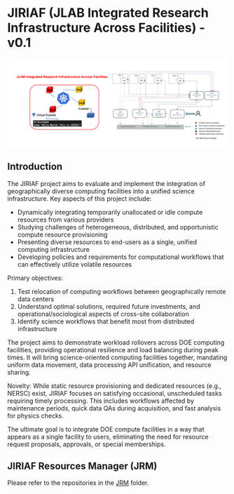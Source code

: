 # JIRIAF (JLAB Integrated Research Infrastructure Across Facilities) - v0.1

![JIRIAF Logo](jiriaf.png)

## Introduction

The JIRIAF project aims to evaluate and implement the integration of geographically diverse computing facilities into a unified science infrastructure. Key aspects of this project include:

- Dynamically integrating temporarily unallocated or idle compute resources from various providers
- Studying challenges of heterogeneous, distributed, and opportunistic compute resource provisioning
- Presenting diverse resources to end-users as a single, unified computing infrastructure
- Developing policies and requirements for computational workflows that can effectively utilize volatile resources

Primary objectives:
1. Test relocation of computing workflows between geographically remote data centers
2. Understand optimal solutions, required future investments, and operational/sociological aspects of cross-site collaboration
3. Identify science workflows that benefit most from distributed infrastructure

The project aims to demonstrate workload rollovers across DOE computing facilities, providing operational resilience and load balancing during peak times. It will bring science-oriented computing facilities together, mandating uniform data movement, data processing API unification, and resource sharing.

Novelty: While static resource provisioning and dedicated resources (e.g., NERSC) exist, JIRIAF focuses on satisfying occasional, unscheduled tasks requiring timely processing. This includes workflows affected by maintenance periods, quick data QAs during acquisition, and fast analysis for physics checks.

The ultimate goal is to integrate DOE compute facilities in a way that appears as a single facility to users, eliminating the need for resource request proposals, approvals, or special memberships.


## JIRIAF Resources Manager (JRM)
Please refer to the repositories in the [JRM](JRM) folder.
